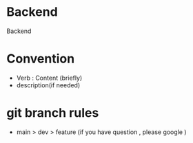 # Backend
Backend


# Convention

- Verb : Content (briefly)
- description(if needed)

# git branch rules
- main > dev > feature (if you have question , please google )
